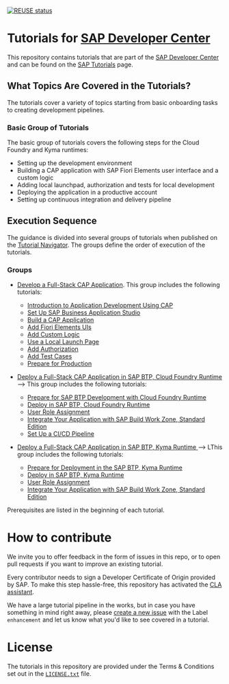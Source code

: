 [![REUSE status](https://api.reuse.software/badge/github.com/sap-tutorials/btp-dev-guidance)](https://api.reuse.software/info/github.com/sap-tutorials/btp-dev-guidance)

# Tutorials for [SAP Developer Center](https://developers.sap.com)
This repository contains tutorials that are part of the [SAP Developer Center](https://developers.sap.com) and can be found on the [SAP Tutorials](https://developers.sap.com/tutorial-navigator.html) page.


## What Topics Are Covered in the Tutorials?

The tutorials cover a variety of topics starting from basic onboarding tasks to creating development pipelines.

### Basic Group of Tutorials

The basic group of tutorials covers the following steps for the Cloud Foundry and Kyma runtimes:

- Setting up the development environment
- Building a CAP application with SAP Fiori Elements user interface and a custom logic
- Adding local launchpad, authorization and tests for local development
- Deploying the application in a productive account
- Setting up continuous integration and delivery pipeline


## Execution Sequence
The guidance is divided into several groups of tutorials when published on the [Tutorial Navigator](https://developers.sap.com/tutorial-navigator.html). The groups define the order of execution of the tutorials.

### Groups

- [Develop a Full-Stack CAP Application](https://developers.sap.com/group.cap-application-full-stack.html). This group includes the following tutorials:
    - [Introduction to Application Development Using CAP](https://developers.sap.com/tutorials/introduction.html)
    - [Set Up SAP Business Application Studio](https://developers.sap.com/tutorials/set-up-bas.html)
    - [Build a CAP Application](https://developers.sap.com/tutorials/build-cap-app.html)
    - [Add Fiori Elements UIs](https://developers.sap.com/tutorials/add-fiori-elements-uis.html)
    - [Add Custom Logic](https://developers.sap.com/tutorials/add-custom-logic.html)
    - [Use a Local Launch Page](https://developers.sap.com/tutorials/use-local-launch-page.html)
    - [Add Authorization](https://developers.sap.com/tutorials/add-authorization.html)
    - [Add Test Cases](https://developers.sap.com/tutorials/add-test-cases.html)
    - [Prepare for Production](https://developers.sap.com/tutorials/prep-for-prod.html)

- [Deploy a Full-Stack CAP Application in SAP BTP, Cloud Foundry Runtime](https://developers.sap.com/group.deploy-full-stack-cap-application.html) --> This group includes the following tutorials:
    - [Prepare for SAP BTP Development with Cloud Foundry Runtime](https://developers.sap.com/tutorials/prepare-btp-cf.html)
    - [Deploy in SAP BTP, Cloud Foundry Runtime](https://developers.sap.com/tutorials/deploy-to-cf.html)
    - [User Role Assignment](https://developers.sap.com/tutorials/integrate-with-work-zone.html) 
    - [Integrate Your Application with SAP Build Work Zone, Standard Edition](https://developers.sap.com/tutorials/user-role-assignment.html)
    - [Set Up a CI/CD Pipeline](https://developers.sap.com/tutorials/set-up-cicd.html)

- [Deploy a Full-Stack CAP Application in SAP BTP, Kyma Runtime ](https://developers.sap.com/group.deploy-full-stack-cap-kyma-runtime.html) --> LThis group includes the following tutorials:
    - [Prepare for Deployment in the SAP BTP, Kyma Runtime](https://developers.sap.com/tutorials/prepare-btp-kyma.html)
    - [Deploy in SAP BTP, Kyma Runtime](https://developers.sap.com/tutorials/deploy-to-kyma.html)
    - [User Role Assignment](https://developers.sap.com/tutorials/integrate-with-work-zone.html) 
    - [Integrate Your Application with SAP Build Work Zone, Standard Edition](https://developers.sap.com/tutorials/user-role-assignment.html)

Prerequisites are listed in the beginning of each tutorial.


# How to contribute
We invite you to offer feedback in the form of issues in this repo, or to open pull requests if you want to improve an existing tutorial.

Every contributor needs to sign a Developer Certificate of Origin provided by SAP. To make this step hassle-free, this repository has activated the [CLA assistant](https://cla-assistant.io).

We have a large tutorial pipeline in the works, but in case you have something in mind right away, please [create a new issue](https://github.com/SAPDocuments/Tutorials/issues/new) with the Label `enhancement` and let us know what you'd like to see covered in a tutorial.


# License
The tutorials in this repository are provided under the Terms & Conditions set out in the [`LICENSE.txt`](LICENSE.txt) file.



